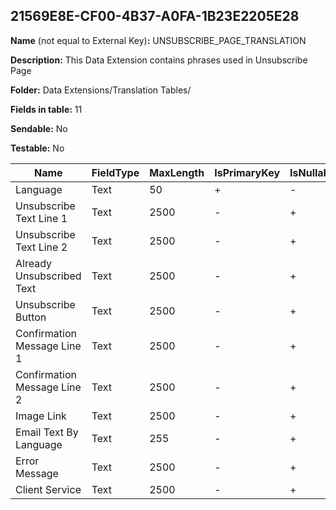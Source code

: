 ## 21569E8E-CF00-4B37-A0FA-1B23E2205E28

**Name** (not equal to External Key)**:** UNSUBSCRIBE_PAGE_TRANSLATION

**Description:** This Data Extension contains phrases used in Unsubscribe Page

**Folder:** Data Extensions/Translation Tables/

**Fields in table:** 11

**Sendable:** No

**Testable:** No

| Name | FieldType | MaxLength | IsPrimaryKey | IsNullable | DefaultValue |
| --- | --- | --- | --- | --- | --- |
| Language | Text | 50 | + | - |  |
| Unsubscribe Text Line 1 | Text | 2500 | - | + |  |
| Unsubscribe Text Line 2 | Text | 2500 | - | + |  |
| Already Unsubscribed Text | Text | 2500 | - | + |  |
| Unsubscribe Button | Text | 2500 | - | + |  |
| Confirmation Message Line 1 | Text | 2500 | - | + |  |
| Confirmation Message Line 2 | Text | 2500 | - | + |  |
| Image Link | Text | 2500 | - | + |  |
| Email Text By Language | Text | 255 | - | + |  |
| Error Message | Text | 2500 | - | + |  |
| Client Service | Text | 2500 | - | + |  |
